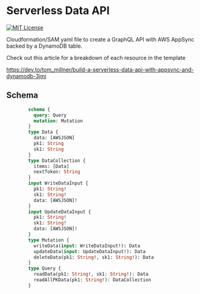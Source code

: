# Serverless Data API


[![MIT License](https://badgen.now.sh/badge/License/MIT/blue)](https://github.com/thomasmilner/serverlessdataapi/blob/main/LICENSE)

Cloudformation/SAM yaml file to create a GraphQL API with AWS AppSync backed by a DynamoDB table.

Check out this article for a breakdown of each resource in the template

https://dev.to/tom_millner/build-a-serverless-data-api-with-appsync-and-dynamodb-3jmi

## Schema

```graphql
        schema {
          query: Query
          mutation: Mutation
        }
        type Data {
          data: [AWSJSON]
          pk1: String
          sk1: String
        }
        type DataCollection {
          items: [Data]
          nextToken: String
        }
        input WriteDataInput {
          pk1: String!
          sk1: String!
          data: [AWSJSON]!
        }
        input UpdateDataInput {
          pk1: String!
          sk1: String!
          data: [AWSJSON]!
        }
        type Mutation {
          writeData(input: WriteDataInput!): Data
          updateData(input: UpdateDataInput!): Data
          deleteData(pk1: String!, sk1: String!): Data
        }
        type Query {
          readData(pk1: String!, sk1: String!): Data
          readAllPKData(pk1: String!): DataCollection
        }
```
